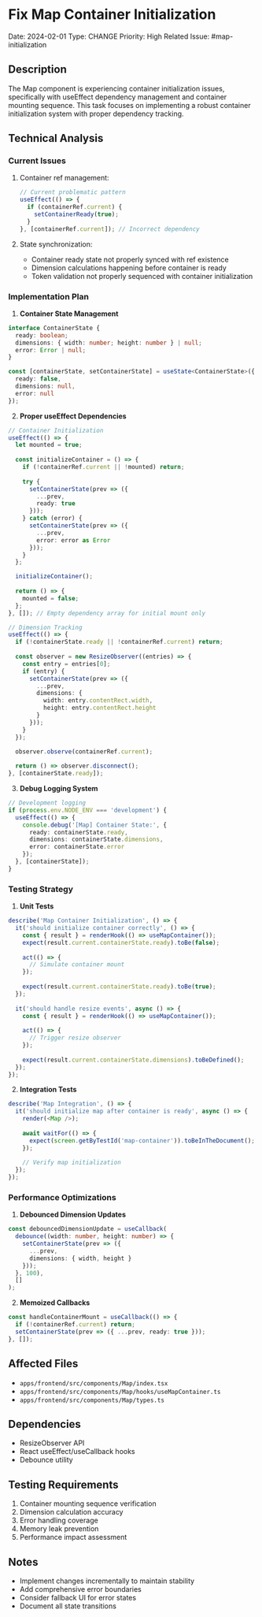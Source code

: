 # Fix Map Container Initialization

Date: 2024-02-01
Type: CHANGE
Priority: High
Related Issue: #map-initialization

## Description
The Map component is experiencing container initialization issues, specifically with useEffect dependency management and container mounting sequence. This task focuses on implementing a robust container initialization system with proper dependency tracking.

## Technical Analysis

### Current Issues
1. Container ref management:
   ```typescript
   // Current problematic pattern
   useEffect(() => {
     if (containerRef.current) {
       setContainerReady(true);
     }
   }, [containerRef.current]); // Incorrect dependency
   ```

2. State synchronization:
   - Container ready state not properly synced with ref existence
   - Dimension calculations happening before container is ready
   - Token validation not properly sequenced with container initialization

### Implementation Plan

1. **Container State Management**
```typescript
interface ContainerState {
  ready: boolean;
  dimensions: { width: number; height: number } | null;
  error: Error | null;
}

const [containerState, setContainerState] = useState<ContainerState>({
  ready: false,
  dimensions: null,
  error: null
});
```

2. **Proper useEffect Dependencies**
```typescript
// Container Initialization
useEffect(() => {
  let mounted = true;
  
  const initializeContainer = () => {
    if (!containerRef.current || !mounted) return;
    
    try {
      setContainerState(prev => ({
        ...prev,
        ready: true
      }));
    } catch (error) {
      setContainerState(prev => ({
        ...prev,
        error: error as Error
      }));
    }
  };

  initializeContainer();
  
  return () => {
    mounted = false;
  };
}, []); // Empty dependency array for initial mount only

// Dimension Tracking
useEffect(() => {
  if (!containerState.ready || !containerRef.current) return;
  
  const observer = new ResizeObserver((entries) => {
    const entry = entries[0];
    if (entry) {
      setContainerState(prev => ({
        ...prev,
        dimensions: {
          width: entry.contentRect.width,
          height: entry.contentRect.height
        }
      }));
    }
  });

  observer.observe(containerRef.current);
  
  return () => observer.disconnect();
}, [containerState.ready]);
```

3. **Debug Logging System**
```typescript
// Development logging
if (process.env.NODE_ENV === 'development') {
  useEffect(() => {
    console.debug('[Map] Container State:', {
      ready: containerState.ready,
      dimensions: containerState.dimensions,
      error: containerState.error
    });
  }, [containerState]);
}
```

### Testing Strategy

1. **Unit Tests**
```typescript
describe('Map Container Initialization', () => {
  it('should initialize container correctly', () => {
    const { result } = renderHook(() => useMapContainer());
    expect(result.current.containerState.ready).toBe(false);
    
    act(() => {
      // Simulate container mount
    });
    
    expect(result.current.containerState.ready).toBe(true);
  });
  
  it('should handle resize events', async () => {
    const { result } = renderHook(() => useMapContainer());
    
    act(() => {
      // Trigger resize observer
    });
    
    expect(result.current.containerState.dimensions).toBeDefined();
  });
});
```

2. **Integration Tests**
```typescript
describe('Map Integration', () => {
  it('should initialize map after container is ready', async () => {
    render(<Map />);
    
    await waitFor(() => {
      expect(screen.getByTestId('map-container')).toBeInTheDocument();
    });
    
    // Verify map initialization
  });
});
```

### Performance Optimizations

1. **Debounced Dimension Updates**
```typescript
const debouncedDimensionUpdate = useCallback(
  debounce((width: number, height: number) => {
    setContainerState(prev => ({
      ...prev,
      dimensions: { width, height }
    }));
  }, 100),
  []
);
```

2. **Memoized Callbacks**
```typescript
const handleContainerMount = useCallback(() => {
  if (!containerRef.current) return;
  setContainerState(prev => ({ ...prev, ready: true }));
}, []);
```

## Affected Files
- `apps/frontend/src/components/Map/index.tsx`
- `apps/frontend/src/components/Map/hooks/useMapContainer.ts`
- `apps/frontend/src/components/Map/types.ts`

## Dependencies
- ResizeObserver API
- React useEffect/useCallback hooks
- Debounce utility

## Testing Requirements
1. Container mounting sequence verification
2. Dimension calculation accuracy
3. Error handling coverage
4. Memory leak prevention
5. Performance impact assessment

## Notes
- Implement changes incrementally to maintain stability
- Add comprehensive error boundaries
- Consider fallback UI for error states
- Document all state transitions 